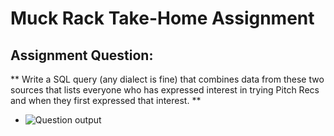 # Muck Rack Take-Home Assignment

## Assignment Question:
** Write a SQL query (any dialect is fine) that combines data from these two sources that lists everyone who has expressed interest in trying Pitch Recs and when they first expressed that interest. **

* ![Question output](https://muckrack.s3.us-west-2.amazonaws.com/result.png)





